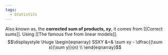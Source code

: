 ```yaml
---
tags:
  - Statistics
---
```

Also known as, the **corrected sum of products, xy**,  it comes from [[Correct sums]]. Using [[The famous five from linear models]].
$$\displaystyle \Huge \begin{eqnarray} 
SSXY &=& \sum xy - \dfrac{(\sum x)(\sum y)}{n} \\
\end{eqnarray}$$